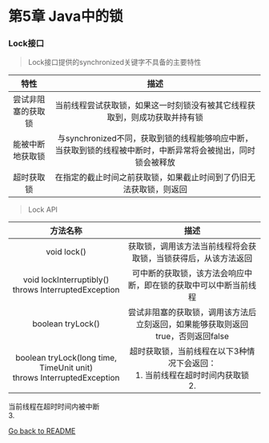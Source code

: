 # 第5章 Java中的锁

### Lock接口
 > Lock接口提供的synchronized关键字不具备的主要特性
 
 | 特性 | 描述 | 
 | :-: | :-: |
 | 尝试非阻塞的获取锁 | 当前线程尝试获取锁，如果这一时刻锁没有被其它线程获取到，则成功获取并持有锁 | 
 | 能被中断地获取锁 | 与synchronized不同，获取到锁的线程能够响应中断，当获取到锁的线程被中断时，中断异常将会被抛出，同时锁会被释放 | 
 | 超时获取锁 | 在指定的截止时间之前获取锁，如果截止时间到了仍旧无法获取锁，则返回 | 
 
 > Lock API
 
 | 方法名称 | 描述 | 
 | :-: | :-: | 
 | void lock() | 获取锁，调用该方法当前线程将会获取锁，当锁获得后，从该方法返回 | 
 | void lockInterruptibly() <br/> throws InterruptedException | 可中断的获取锁，该方法会响应中断，即在锁的获取中可以中断当前线程 |
 | boolean tryLock() | 尝试非阻塞的获取锁，调用该方法后立刻返回，如果能够获取则返回true，否则返回false | 
 | boolean tryLock(long time, TimeUnit unit) <br/> throws InterruptedException | 超时获取锁，当前线程在以下3种情况下会返回：<br/> 1. 当前线程在超时时间内获取锁 <br/> 2. 
 当前线程在超时时间内被中断 <br/> 3.  






 [Go back to README](README.md)
